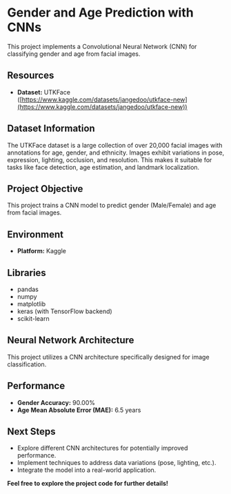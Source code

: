 # Gender and Age Prediction with CNNs

This project implements a Convolutional Neural Network (CNN) for classifying gender and age from facial images.

## Resources

* **Dataset:** UTKFace ([https://www.kaggle.com/datasets/jangedoo/utkface-new](https://www.kaggle.com/datasets/jangedoo/utkface-new))

## Dataset Information

The UTKFace dataset is a large collection of over 20,000 facial images with annotations for age, gender, and ethnicity. Images exhibit variations in pose, expression, lighting, occlusion, and resolution. This makes it suitable for tasks like face detection, age estimation, and landmark localization.

## Project Objective

This project trains a CNN model to predict gender (Male/Female) and age from facial images.

## Environment

* **Platform:** Kaggle

## Libraries

* pandas
* numpy
* matplotlib
* keras (with TensorFlow backend)
* scikit-learn

## Neural Network Architecture

This project utilizes a CNN architecture specifically designed for image classification. 

## Performance

* **Gender Accuracy:** 90.00%
* **Age Mean Absolute Error (MAE):** 6.5 years

## Next Steps

* Explore different CNN architectures for potentially improved performance.
* Implement techniques to address data variations (pose, lighting, etc.).
* Integrate the model into a real-world application.

**Feel free to explore the project code for further details!**
